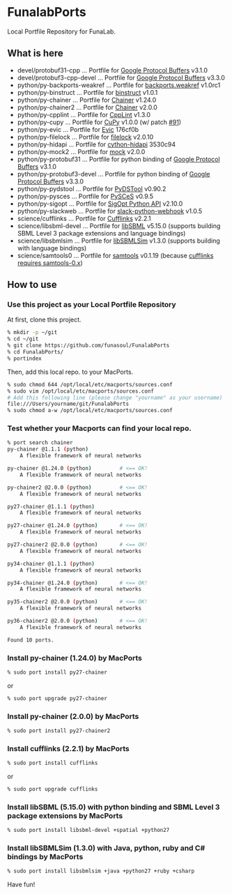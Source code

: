 # FunalabPorts
Local Portfile Repository for FunaLab.

## What is here
* devel/protobuf31-cpp   ... Portfile for [Google Protocol Buffers](https://developers.google.com/protocol-buffers/) v3.1.0
* devel/protobuf3-cpp-devel   ... Portfile for [Google Protocol Buffers](https://developers.google.com/protocol-buffers/) v3.3.0
* python/py-backports-weakref  ... Portfile for [backports.weakref](https://github.com/pjdelport/backports.weakref) v1.0rc1
* python/py-binstruct  ... Portfile for [binstruct](https://pypi.python.org/pypi/binstruct) v1.0.1
* python/py-chainer  ... Portfile for [Chainer](https://chainer.org) v1.24.0
* python/py-chainer2 ... Portfile for [Chainer](https://chainer.org) v2.0.0
* python/py-cpplint  ... Portfile for [CppLint](https://pypi.python.org/pypi/cpplint) v1.3.0
* python/py-cupy     ... Portfile for [CuPy](https://github.com/cupy/cupy) v1.0.0 (w/ patch [#91](https://github.com/cupy/cupy/pull/91))
* python/py-evic     ... Portfile for [Evic](https://github.com/Ban3/python-evic) 176cf0b
* python/py-filelock ... Portfile for [filelock](https://pypi.python.org/pypi/filelock) v2.0.10
* python/py-hidapi   ... Portfile for [cython-hidapi](https://github.com/gbishop/cython-hidapi) 3530c94
* python/py-mock2 ... Portfile for [mock](https://github.com/testing-cabal/mock) v2.0.0
* python/py-protobuf31 ... Portfile for python binding of [Google Protocol Buffers](https://developers.google.com/protocol-buffers/) v3.1.0
* python/py-protobuf3-devel ... Portfile for python binding of [Google Protocol Buffers](https://developers.google.com/protocol-buffers/) v3.3.0
* python/py-pydstool ... Portfile for [PyDSTool](http://pydstool.sf.net) v0.90.2
* python/py-pysces   ... Portfile for [PySCeS](http://pysces.sf.net) v0.9.5
* python/py-sigopt   ... Portfile for [SigOpt Python API](https://github.com/sigopt/sigopt-python) v2.10.0
* python/py-slackweb ... Portfile for [slack-python-webhook](https://github.com/satoshi03/slack-python-webhook) v1.0.5
* science/cufflinks  ... Portfile for [Cufflinks](http://cole-trapnell-lab.github.io/cufflinks/) v2.2.1
* science/libsbml-devel ... Portfile for [libSBML](http://sbml.org/Software/libSBML) v5.15.0 (supports building SBML Level 3 package extensions and language bindings)
* science/libsbmlsim ... Portfile for [libSBMLSim](https://fun.bio.keio.ac.jp/software/libsbmlsim/) v1.3.0 (supports building with language bindings)
* science/samtools0  ... Portfile for [samtools](http://samtools.sourceforge.net) v0.1.19 (because [cufflinks requires samtools-0.x](https://github.com/cole-trapnell-lab/cufflinks/issues/14))

## How to use
### Use this project as your Local Portfile Repository
At first, clone this project.
```sh
% mkdir -p ~/git
% cd ~/git
% git clone https://github.com/funasoul/FunalabPorts
% cd FunalabPorts/
% portindex
```
Then, add this local repo. to your MacPorts.
```sh
% sudo chmod 644 /opt/local/etc/macports/sources.conf
% sudo vim /opt/local/etc/macports/sources.conf
# Add this following line (please change "yourname" as your username)
file:///Users/yourname/git/FunalabPorts
% sudo chmod a-w /opt/local/etc/macports/sources.conf
```

### Test whether your Macports can find your local repo.
```sh
% port search chainer
py-chainer @1.1.1 (python)
    A flexible framework of neural networks

py-chainer @1.24.0 (python)         # <== OK!
    A flexible framework of neural networks

py-chainer2 @2.0.0 (python)         # <== OK!
    A flexible framework of neural networks

py27-chainer @1.1.1 (python)
    A flexible framework of neural networks

py27-chainer @1.24.0 (python)       # <== OK!
    A flexible framework of neural networks

py27-chainer2 @2.0.0 (python)       # <== OK!
    A flexible framework of neural networks

py34-chainer @1.1.1 (python)
    A flexible framework of neural networks

py34-chainer @1.24.0 (python)       # <== OK!
    A flexible framework of neural networks

py35-chainer2 @2.0.0 (python)       # <== OK!
    A flexible framework of neural networks

py36-chainer2 @2.0.0 (python)       # <== OK!
    A flexible framework of neural networks

Found 10 ports.
```

### Install py-chainer (1.24.0) by MacPorts
```sh
% sudo port install py27-chainer
```
or
```sh
% sudo port upgrade py27-chainer
```

### Install py-chainer (2.0.0) by MacPorts
```sh
% sudo port install py27-chainer2
```

### Install cufflinks (2.2.1) by MacPorts
```sh
% sudo port install cufflinks
```
or
```sh
% sudo port upgrade cufflinks
```

### Install libSBML (5.15.0) with python binding and SBML Level 3 package extensions by MacPorts
```sh
% sudo port install libsbml-devel +spatial +python27
```

### Install libSBMLSim (1.3.0) with Java, python, ruby and C# bindings by MacPorts
```sh
% sudo port install libsbmlsim +java +python27 +ruby +csharp
```

Have fun!
